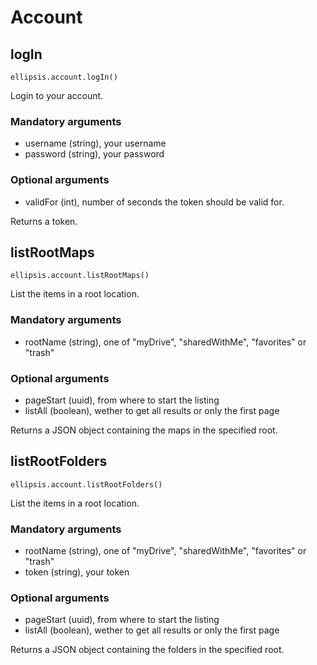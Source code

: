 # Account

## logIn

    ellipsis.account.logIn()

Login to your account.

### Mandatory arguments

- username (string), your username
- password (string), your password

### Optional arguments

- validFor (int), number of seconds the token should be valid for.

Returns a token.

## listRootMaps

    ellipsis.account.listRootMaps()

List the items in a root location.

### Mandatory arguments

- rootName (string), one of "myDrive", "sharedWithMe", "favorites" or "trash"

### Optional arguments

- pageStart (uuid), from where to start the listing
- listAll (boolean), wether to get all results or only the first page

Returns a JSON object containing the maps in the specified root.

## listRootFolders

    ellipsis.account.listRootFolders()

List the items in a root location.

### Mandatory arguments

- rootName (string), one of "myDrive", "sharedWithMe", "favorites" or "trash"
- token (string), your token

### Optional arguments

- pageStart (uuid), from where to start the listing
- listAll (boolean), wether to get all results or only the first page

Returns a JSON object containing the folders in the specified root.
